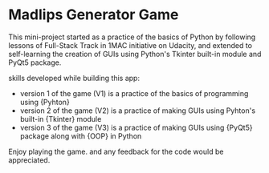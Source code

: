 # Madlips Generator Game

This mini-project started as a practice of the basics of Python by following lessons of Full-Stack Track in 1MAC initiative on Udacity, and extended to self-learning the creation of GUIs using Python's Tkinter built-in module and PyQt5 package.

skills developed while building this app:

* version 1 of the game (V1) is a practice of the basics of programming using {Pyhton}
* version 2 of the game (V2) is a practice of making GUIs using Pyhton's built-in {Tkinter} module
* version 3 of the game (V3) is a practice of making GUIs using {PyQt5} package along with {OOP} in Python

Enjoy playing the game. and any feedback for the code would be appreciated.

